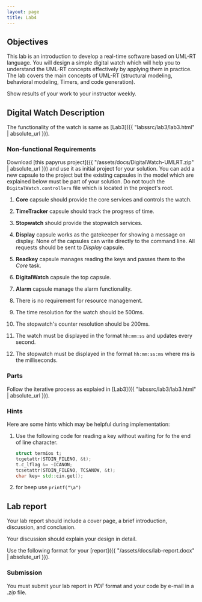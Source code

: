 ```yaml
---
layout: page
title: Lab4
---
```


## Objectives


This lab is an introduction to develop a real-time software based on UML-RT language. You will design a simple digital watch which will help you to understand the UML-RT concepts effectively by applying them in practice. The lab covers the main concepts of UML-RT (structural modeling, behavioral modeling, Timers, and code generation).

Show results of your work to your instructor weekly. 

## Digital Watch Description 

The functionality of the watch is same as [Lab3]({{ "labssrc/lab3/lab3.html" | absolute_url }}). 

### Non-functional Requirements
Download [this papyrus project]({{ "/assets/docs/DigitalWatch-UMLRT.zip" | absolute_url }}) and use it as initial project for your solution. You can add a new capsule to the project but the existing capsules  in the model which are explained below must be part of your solution. Do not touch the `DigitalWatch.controllers` file which is located in the project's root. 

1. **Core** capsule should provide the core services and controls the watch. 
2. **TimeTracker** capsule should track the progress of time.
3. **Stopwatch** should provide the stopwatch services. 
4. **Display** capsule works as the gatekeeper for showing a message on display. None of the capsules can write directly to the command line. All requests should be sent to *Display* capsule. 
5. **Readkey** capsule manages reading the keys and passes them to the *Core* task.
6. **DigitalWatch** capsule the top capsule.
7. **Alarm** capsule manage the alarm functionality.

8. There is no requirement for resource management.

9. The time resolution for the watch should be 500ms.

10. The stopwatch's counter resolution should be 200ms.

11. The watch must be displayed in the format `hh:mm:ss` and updates every second.

12. The stopwatch must be displayed in the format `hh:mm:ss:ms` where ms is the milliseconds. 

### Parts 

Follow the iterative process as explaied in [Lab3]({{ "labssrc/lab3/lab3.html" | absolute_url }}).


### Hints

Here are some hints which may be helpful during implementation:


1. Use the following code for reading a key without waiting for fo the end of line character. 

    ```c++
    struct termios t; 
    tcgetattr(STDIN_FILENO, &t); 
    t.c_lflag &= ~ICANON; 
    tcsetattr(STDIN_FILENO, TCSANOW, &t); 
    char key= std::cin.get();
    ``` 


2. for beep use `printf("\a")`


## Lab report

Your lab report should include a cover page, a brief introduction, discussion, and conclusion.

Your discussion should explain your design in detail. 


Use the following format for your [report]({{ "/assets/docs/lab-report.docx" | absolute_url }}).


### Submission

You must submit your lab report in *PDF* format and your code by e-mail in a *.zip* file.